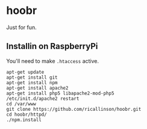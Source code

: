 # hoobr

Just for fun.

## Installin on RaspberryPi

You'll need to make `.htaccess` active.

	apt-get update
	apt-get install git
	apt-get install npm
	apt-get install apache2
	apt-get install php5 libapache2-mod-php5
	/etc/init.d/apache2 restart
	cd /var/www
	git clone https://github.com/ricallinson/hoobr.git
	cd hoobr/httpd/
	./npm.install
